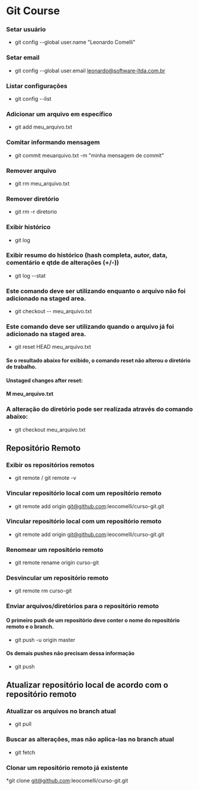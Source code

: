 # Git Course

### Setar usuário
* git config --global user.name "Leonardo Comelli"

### Setar email
* git config --global user.email leonardo@software-ltda.com.br

### Listar configurações
* git config --list

### Adicionar um arquivo em específico
* git add meu_arquivo.txt

### Comitar informando mensagem
* git commit meuarquivo.txt -m "minha mensagem de commit"

### Remover arquivo
* git rm meu_arquivo.txt

### Remover diretório
* git rm -r diretorio

### Exibir histórico
* git log

### Exibir resumo do histórico (hash completa, autor, data, comentário e qtde de alterações (+/-))
* git log --stat

### Este comando deve ser utilizando enquanto o arquivo não foi adicionado na staged area.
* git checkout -- meu_arquivo.txt

### Este comando deve ser utilizando quando o arquivo já foi adicionado na staged area.
* git reset HEAD meu_arquivo.txt
####    Se o resultado abaixo for exibido, o comando reset não alterou o diretório de trabalho.
#### Unstaged changes after reset:
#### M	meu_arquivo.txt

### A alteração do diretório pode ser realizada através do comando abaixo:
* git checkout meu_arquivo.txt

## Repositório Remoto

### Exibir os repositórios remotos
* git remote / git remote -v

### Vincular repositório local com um repositório remoto
* git remote add origin git@github.com:leocomelli/curso-git.git

### Vincular repositório local com um repositório remoto
* git remote add origin git@github.com:leocomelli/curso-git.git

### Renomear um repositório remoto
* git remote rename origin curso-git
### Desvincular um repositório remoto
* git remote rm curso-git

### Enviar arquivos/diretórios para o repositório remoto
#### O primeiro push de um repositório deve conter o nome do repositório remoto e o branch.
* git push -u origin master

#### Os demais pushes não precisam dessa informação
* git push

## Atualizar repositório local de acordo com o repositório remoto
### Atualizar os arquivos no branch atual
* git pull

### Buscar as alterações, mas não aplica-las no branch atual
* git fetch

### Clonar um repositório remoto já existente
*git clone git@github.com:leocomelli/curso-git.git